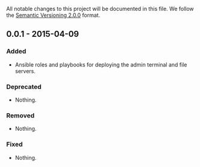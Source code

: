 All notable changes to this project will be documented in this file.
We follow the [Semantic Versioning 2.0.0](http://semver.org/) format.

## 0.0.1 - 2015-04-09

### Added
- Ansible roles and playbooks for deploying the admin terminal and file servers.

### Deprecated
- Nothing.

### Removed
- Nothing.

### Fixed
- Nothing.
